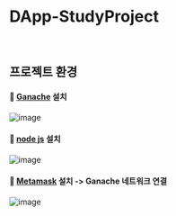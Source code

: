 # DApp-StudyProject

<br>

## 프로젝트 환경
#### :pushpin: [Ganache](https://trufflesuite.com/ganache/) 설치
![image](https://user-images.githubusercontent.com/79950504/184600686-2299196b-675d-4faa-921b-ff76f2adc837.png)

#### :pushpin: [node js](https://nodejs.org/ko/)  설치
![image](https://user-images.githubusercontent.com/79950504/184600820-f91fdac7-2a41-4ab8-86fc-f99dc5077cbe.png)

#### :pushpin: [Metamask](https://chrome.google.com/webstore/detail/metamask/nkbihfbeogaeaoehlefnkodbefgpgknn?hl=ko) 설치 -> Ganache 네트워크 연결
![image](https://user-images.githubusercontent.com/79950504/184600503-964ddc1c-a97f-4c9e-bb5b-49c3d2fc57be.png)


